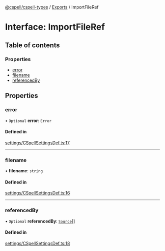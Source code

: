 [@cspell/cspell-types](../README.md) / [Exports](../modules.md) / ImportFileRef

# Interface: ImportFileRef

## Table of contents

### Properties

- [error](ImportFileRef.md#error)
- [filename](ImportFileRef.md#filename)
- [referencedBy](ImportFileRef.md#referencedby)

## Properties

### error

• `Optional` **error**: `Error`

#### Defined in

[settings/CSpellSettingsDef.ts:17](https://github.com/streetsidesoftware/cspell/blob/2bb6c82a/packages/cspell-types/src/settings/CSpellSettingsDef.ts#L17)

___

### filename

• **filename**: `string`

#### Defined in

[settings/CSpellSettingsDef.ts:16](https://github.com/streetsidesoftware/cspell/blob/2bb6c82a/packages/cspell-types/src/settings/CSpellSettingsDef.ts#L16)

___

### referencedBy

• `Optional` **referencedBy**: [`Source`](../modules.md#source)[]

#### Defined in

[settings/CSpellSettingsDef.ts:18](https://github.com/streetsidesoftware/cspell/blob/2bb6c82a/packages/cspell-types/src/settings/CSpellSettingsDef.ts#L18)
